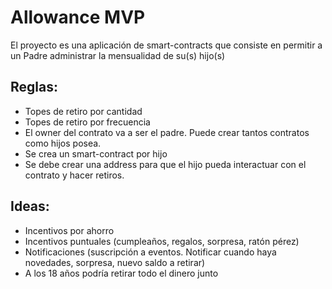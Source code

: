 # Allowance MVP
El proyecto es una aplicación de smart-contracts que consiste en permitir a un Padre administrar la mensualidad de su(s) hijo(s)


## Reglas:
- Topes de retiro por cantidad
- Topes de retiro por frecuencia
- El owner del contrato va a ser el padre. Puede crear tantos contratos como hijos posea.
- Se crea un smart-contract por hijo
- Se debe crear una address para que el hijo pueda interactuar con el contrato y hacer retiros.


## Ideas:
- Incentivos por ahorro
- Incentivos puntuales (cumpleaños, regalos, sorpresa, ratón pérez)
- Notificaciones (suscripción a eventos. Notificar cuando haya novedades, sorpresa, nuevo saldo a retirar)
- A los 18 años podría retirar todo el dinero junto

